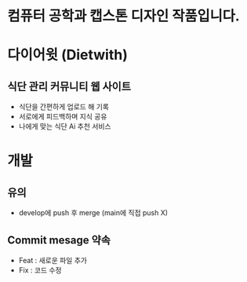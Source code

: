 # 컴퓨터 공학과 캡스톤 디자인 작품입니다.

# 다이어윗 (Dietwith)
## 식단 관리 커뮤니티 웹 사이트
- 식단을 간편하게 업로드 해 기록
- 서로에게 피드백하며 지식 공유
- 나에게 맞는 식단 Ai 추천 서비스

# 개발
## 유의
- develop에 push 후 merge (main에 직접 push X)

## Commit mesage 약속
- Feat : 새로운 파일 추가
- Fix : 코드 수정
